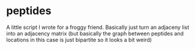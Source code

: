 # peptides

A little script I wrote for a froggy friend. Basically just turn an adjaceny list into an adjacency matrix (but basically the graph between peptides and locations in this case is just bipartite so it looks a bit weird)